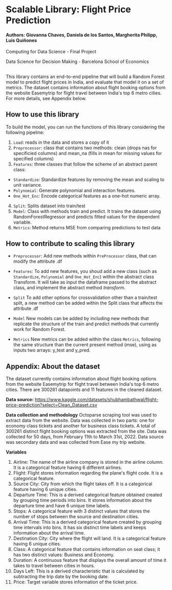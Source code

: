 # Scalable Library: Flight Price Prediction

#### Authors: Giovanna Chaves, Daniela de los Santos, Margherita Philipp, Luis Quiñones

Computing for Data Science - Final Project 

Data Science for Decision Making - Barcelona School of Economics

## 

This library contains an end-to-end pipeline that will build a Random Forest model to predict flight prices in India, and evaluate that model it on a set of metrics. The dataset contains information about flight booking options from the website Easemytrip for flight travel between India's top 6 metro cities. For more details, see Appendix below.


## How to use this library

To build the model, you can run the functions of this library considering the following pipeline:
1.  `Load`: reads in the data and stores a copy of it
2.  `Preprocessor`: class that contains two methods: clean (drops nas for specificied columns) and mean_na (fills in mean for missing values for specified columns)
3.  `Features`: three classes that follow the scheme of an abstract parent class:
  - `Standardize`: Standardize features by removing the mean and scaling to unit variance.
  - `Polynomial`: Generate polynomial and interaction features.
  - `One_Hot_Enc`: Encode categorical features as a one-hot numeric array.
4.  `Split`: Splits dataset into train/test
5.  `Model`: Class with methods train and predict. It trains the dataset using RandomForestRegressor and predicts fitted values for the dependent variable.
6.  `Metrics`: Method returns MSE from comparing predictions to test data

## How to contribute to scaling this library

- `Preprocessor`:
Add new methods within `PreProcessor` class, that can modify the attribute .df

- `Features`:
To add new features, you shoud add a new class (such as `Standardize`, `Polynomial` and `One_Hot_Enc`) within the abstract class Transform. It will take as input the dataframe passed to the abstract class, and implement the abstract method <i>transform</i>.

- `Split`
To add other options for crossvalidation other than a train/test split, a new method can be added within the Split class that affects the attribute .df

- `Model`
New models can be added by including new methods that replicate the structure of the train and predict methods that currently work for Random Forest.

- `Metrics`
New metrics can be added within the class `Metrics`, following the same structure than the current present method (mse), using as inputs two arrays: y_test and y_pred.



## Appendix: About the dataset

The dataset currently contains information about flight booking options from the website Easemytrip for flight travel between India's top 6 metro cities. There are 300261 datapoints and 11 features in the cleaned dataset.

<b>Data source:</b>
https://www.kaggle.com/datasets/shubhambathwal/flight-price-prediction?select=Clean_Dataset.csv 

<b>Data collection and methodology</b>
Octoparse scraping tool was used to extract data from the website. Data was collected in two parts: one for economy class tickets and another for business class tickets. A total of 300261 distinct flight booking options was extracted from the site. Data was collected for 50 days, from February 11th to March 31st, 2022.
Data source was secondary data and was collected from Ease my trip website.

<b>Variables</b>
1) Airline: The name of the airline company is stored in the airline column. It is a categorical feature having 6 different airlines.
2) Flight: Flight stores information regarding the plane's flight code. It is a categorical feature.
3) Source City: City from which the flight takes off. It is a categorical feature having 6 unique cities.
4) Departure Time: This is a derived categorical feature obtained created by grouping time periods into bins. It stores information about the departure time and have 6 unique time labels.
5) Stops: A categorical feature with 3 distinct values that stores the number of stops between the source and destination cities.
6) Arrival Time: This is a derived categorical feature created by grouping time intervals into bins. It has six distinct time labels and keeps information about the arrival time.
7) Destination City: City where the flight will land. It is a categorical feature having 6 unique cities.
8) Class: A categorical feature that contains information on seat class; it has two distinct values: Business and Economy.
9) Duration: A continuous feature that displays the overall amount of time it takes to travel between cities in hours.
10) Days Left: This is a derived characteristic that is calculated by subtracting the trip date by the booking date.
11) Price: Target variable stores information of the ticket price.
